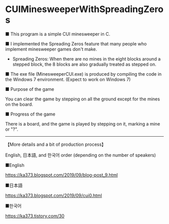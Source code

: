 # CUIMinesweeperWithSpreadingZeros
■ This program is a simple CUI minesweeper in C.

■ I implemented the Spreading Zeros feature that many people who implement minesweeper games don't make.

* Spreading Zeros: When there are no mines in the eight blocks around a stepped block, the 8 blocks are also gradually treated as stepped on.

■ The exe file (MinesweeperCUI.exe) is produced by compiling the code in the Windows 7 environment. (Expect to work on Windows 7)

■ Purpose of the game

You can clear the game by stepping on all the ground except for the mines on the board.

■ Progress of the game

There is a board, and the game is played by stepping on it, marking a mine or "?".


__________________________________________
【More details and a bit of production process】

English, 日本語, and 한국어 order (depending on the number of speakers)

■English

https://ka373.blogspot.com/2019/09/blog-post_9.html

■日本語

https://ka373.blogspot.com/2019/09/cui0.html

■한국어

https://ka373.tistory.com/30
